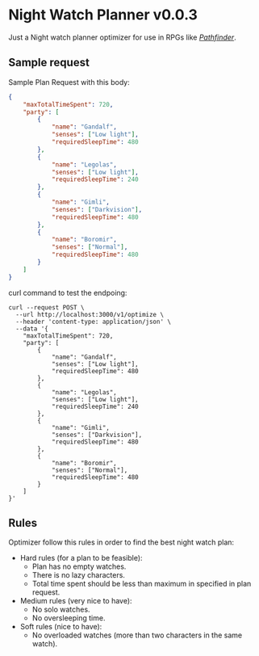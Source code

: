 # Night Watch Planner v0.0.3

Just a Night watch planner optimizer for use in RPGs like _[Pathfinder](http://paizo.com/pathfinder)_.

## Sample request

Sample Plan Request with this body:
```json
{
	"maxTotalTimeSpent": 720,
	"party": [
		{
			"name": "Gandalf",
			"senses": ["Low light"],
			"requiredSleepTime": 480
		},
		{
			"name": "Legolas",
			"senses": ["Low light"],
			"requiredSleepTime": 240
		},
		{
			"name": "Gimli",
			"senses": ["Darkvision"],
			"requiredSleepTime": 480
		},
		{
			"name": "Boromir",
			"senses": ["Normal"],
			"requiredSleepTime": 480
		}
	]
}
```

curl command to test the endpoing:
```
curl --request POST \
  --url http://localhost:3000/v1/optimize \
  --header 'content-type: application/json' \
  --data '{
	"maxTotalTimeSpent": 720,
	"party": [
		{
			"name": "Gandalf",
			"senses": ["Low light"],
			"requiredSleepTime": 480
		},
		{
			"name": "Legolas",
			"senses": ["Low light"],
			"requiredSleepTime": 240
		},
		{
			"name": "Gimli",
			"senses": ["Darkvision"],
			"requiredSleepTime": 480
		},
		{
			"name": "Boromir",
			"senses": ["Normal"],
			"requiredSleepTime": 480
		}
	]
}'
```

## Rules
Optimizer follow this rules in order to find the best night watch plan:
  * Hard rules (for a plan to be feasible):
    * Plan has no empty watches.
    * There is no lazy characters.
    * Total time spent should be less than maximum in specified in plan request.
  * Medium rules (very nice to have):
    * No solo watches.
    * No oversleeping time.
  * Soft rules (nice to have):
    * No overloaded watches (more than two characters in the same watch).